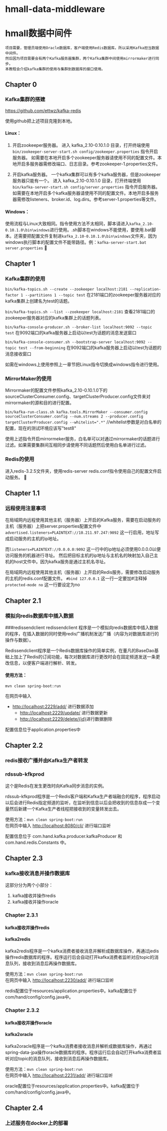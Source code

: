 # hmall-data-middleware
# hmall数据中间件
    项目需要，管理员端使用Oracle数据库，客户端使用Redis数据库。所以采用Kafka担当数据中间件。
    然后因为项目需要会有两个Kafka服务器集群，两个Kafka集群中间使用mirrormaker进行同步。
    本教程会介绍kafka集群的使用与集群到数据库的接口使用。

## Chapter 0
### Kafka集群的搭建 

<https://github.com/ettwz/kafka-redis>

使用github把上述项目克隆到本地。

#### Linux：
1. 开启zookeeper服务器。
   进入 kafka_2.10-0.10.1.0 目录，打开终端使用
   `bin/zookeeper-server-start.sh config/zookeeper.properties`
   指令开启服务器。
   如需要在本地开启多个zookeeper服务器请使用不同的配置文件。本地开启多服务器需修改端口、日志目录。参考zookeeper-1.properties文件。

2. 开启kafka服务器。 一个kafka集群可以有多个kafka服务器，但是zookeeper服务器只能有一个。
   进入 kafka_2.10-0.10.1.0 目录，打开终端使用
   `bin/kafka-server-start.sh config/server.properties`
   指令开启服务器。
   如需要在本地开启多个kafka服务器请使用不同的配置文件。本地开启多服务器需修改listeners、broker.id、log.dirs。参考server-1.properties等文件。

#### Windows：
使用流程与Linux大致相同。指令使用方法不太相同，脚本请进入`kafka_2.10-0.10.1.0\bin\windows`进行使用。.sh脚本在windows不能使用，要使用.bat脚本。还需要把配置文件复制进`kafka_2.10-0.10.1.0\bin\windows`文件夹，因为windows执行脚本的配置文件不能带路径。例：`kafka-server-start.bat server.properties`

## Chapter 1
### Kafka集群的使用
`bin/kafka-topics.sh --create --zookeeper localhost:2181 --replication-factor 1 --partitions 1 --topic test`
在2181端口的zookeeper服务器对应的kafka集群上创建名为test的话题。

`bin/kafka-topics.sh --list --zookeeper localhost:2181`
查看2181端口的zookeeper服务器对应的kafka集群上的话题列表。

`bin/kafka-console-producer.sh --broker-list localhost:9092 --topic test`
在9092端口的kafka服务器上启动以test为话题的消息发送窗口

`bin/kafka-console-consumer.sh --bootstrap-server localhost:9092 --topic test --from-beginning`
在9092端口的kafka服务器上启动以test为话题的消息接收窗口


如需在windows上使用参照上一章节把Linux指令切换成windows指令进行使用。

### MirrorMaker的使用
Mirrormaker的配置文件参照kafka_2.10-0.10.1.0下的sourceClusterConsumer.config、targetClusterProducer.config文件来对mirrormaker的源和目的进行配置。

`bin/kafka-run-class.sh kafka.tools.MirrorMaker --consumer.config sourceClusterConsumer.config --num.streams 2 --producer.config targetClusterProducer.config --whitelist=".*"`
//whitelist参数是对白名单的配置，现在的测试环境应该写"test8"

使用上述指令开启mirrormeker服务，白名单可以对通过mirrormaker的话题进行过滤。如果需要集群间互相同步请使用不同话题然后使用白名单进行过滤。

### Redis的使用
进入redis-3.2.5文件夹，使用redis-server redis.conf指令使用自己的配置文件启动服务。

## Chapter 1.1
### 远程使用注意事项
在局域网内远程使用其他主机（服务器）上开启的Kafka服务，需要在启动服务的主机（服务器）上把server.properties配置文件中
`advertised.listeners=PLAINTEXT://10.211.97.247:9092`
这一行启用，地址写成启动服务的主机的ip地址。

而`listeners=PLAINTEXT://0.0.0.0:9092`
这一行中的ip地址必须使用0.0.0.0以便访问服务的机器进行寻址。
然后把目标主机的ip地址与主机名的映射加入自己主机的host文件中。因为kafka服务是通过主机名寻址。

在局域网内远程使用其他主机（服务器）上开启的Redis服务，需要修改启动服务的主机的redis.conf配置文件。
`#bind 127.0.0.1`
这一行一定要加#注释掉
`protected-mode no`
这一行要设定为no

## Chapter 2.1
### 模拟向redis数据库中插入数据
###redissendclient
redissendclient 程序是一个模拟向redis数据库中插入数据的程序，在插入数据的同时使用redis广播机制发送广播（内容为对数据库进行的操作与数据）。

Redissendclient程序是一个Redis数据库操作的简单实例，在董凡的BaseDao基础上加上了Redis的订阅功能，每次对数据库进行更改时会在固定频道发送一条更改信息，以便客户端进行解析、转发。

#### 使用方法：
`mvn clean spring-boot:run`

在网页中输入

- <http://localhost:2229/add/>		进行数据添加
  - <http://localhost:2229/update/>	进行数据更新
  - <http://localhost:2229/delete/{id}>进行数据删除

配置信息位于application.properties中


## Chapter 2.2
### redis接收广播并由Kafka生产者转发
### rdssub-kfkprod
这个是Redis在发生更改时向Kafka同步消息的实例。


rdssub-kfkprod程序是一个Redis客户端和Kafka生产者端融合的程序，程序启动以后会进行Redis指定频道的监听，在监听到信息以后会把收到的信息存成一个变量然后新建一个Kafka生产者线程把接收到的变量转发出去。

使用方法：`mvn clean spring-boot:run` <br>
在网页中输入
<http://localhost:8080/cli/>	进行端口监听

配置信息位于 com.hand.kafka.producer.kafkaProducer 和 com.hand.redis.Constants 中。

## Chapter 2.3
### kafka接收消息并操作数据库
这部分分为两个小部分：
1. kafka接收并操作redis
2. kafka接收并操作oracle

### Chapter 2.3.1
#### kafka接收并操作redis
#### kafka2redis
kafka2redis程序是一个kafka消费者接收消息并解析成数据库操作，再通过jedis操作redis数据库的程序。程序运行后会自动打开kafka消费者监听对应topic的消息队列，接收到消息后再操作数据库。

使用方法：`mvn clean spring-boot:run` <br>
在网页中输入
<http://localhost:2230/add/>	进行端口监听

redis配置位于resources/application.properties中。kafka配置位于com/hand/config/config.java中。

### Chapter 2.3.2
#### kafka接收并操作oracle
#### kafka2oracle
kafka2oracle程序是一个kafka消费者接收消息并解析成数据库操作，再通过spring-data-jpa操作oracle数据库的程序。程序运行后会自动打开kafka消费者监听对应topic的消息队列，接收到消息后再操作数据库。

使用方法：`mvn clean spring-boot:run` <br>
在网页中输入
<http://localhost:2231/add/>	进行端口监听

oracle配置位于resources/application.properties中。kafka配置位于com/hand/config/config.java中。



## Chapter 2.4

###  上述服务在docker上的部署

